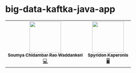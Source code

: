 # big-data-kaftka-java-app
<table>
  <tr>
   <td align="center"><a href="https://github.com/soumyarao28"><img src="https://avatars.githubusercontent.com/soumyarao28" width="100px;" alt=""/><br /><sub><b>Soumya Chidambar Rao Waddankeri</b></sub></a><br /><a href="https://github.com/soumyarao28" title="Code">💻</a></td>
   <td align="center"><a href="https://github.com/SpyridonKaperonis/"><img src="https://avatars.githubusercontent.com/spyridonkaperonis" width="100px;" alt=""/><br /><sub><b>Spyridon Kaperonis</b></sub></a><br /><a href="https://github.com/spyridonkaperonis" title="Code">🖥️</a></td>
  </tr>
</table>

